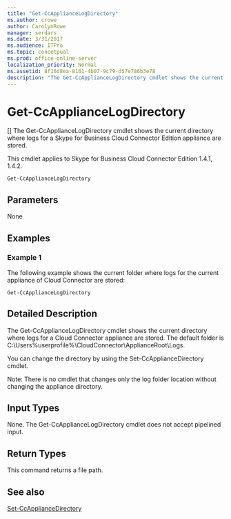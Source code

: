 ```yaml
---
title: "Get-CcApplianceLogDirectory"
ms.author: crowe
author: CarolynRowe
manager: serdars
ms.date: 3/31/2017
ms.audience: ITPro
ms.topic: concetpual
ms.prod: office-online-server
localization_priority: Normal
ms.assetid: 8f16d8ea-8161-4b07-9c79-d57e786b3e78
description: "The Get-CcApplianceLogDirectory cmdlet shows the current directory where logs for a Skype for Business Cloud Connector Edition appliance are stored."
---
```


# Get-CcApplianceLogDirectory
[]
The Get-CcApplianceLogDirectory cmdlet shows the current directory where logs for a Skype for Business Cloud Connector Edition appliance are stored.
  
This cmdlet applies to Skype for Business Cloud Connector Edition 1.4.1, 1.4.2.
  
```
Get-CcApplianceLogDirectory
```

## Parameters

None
  
## Examples
<a name="Examples"> </a>

### Example 1

The following example shows the current folder where logs for the current appliance of Cloud Connector are stored:
  
```
Get-CcApplianceLogDirectory
```

## Detailed Description
<a name="DetailedDescription"> </a>

The Get-CcApplianceLogDirectory cmdlet shows the current directory where logs for a Cloud Connector appliance are stored. The default folder is C:\Users\%userprofile%\CloudConnector\ApplianceRoot\Logs. 
  
You can change the directory by using the Set-CcApplianceDirectory cmdlet. 
  
Note: There is no cmdlet that changes only the log folder location without changing the appliance directory.
  
## Input Types
<a name="InputTypes"> </a>

None. The Get-CcApplianceLogDirectory cmdlet does not accept pipelined input.
  
## Return Types
<a name="ReturnTypes"> </a>

This command returns a file path.
  
## See also
<a name="ReturnTypes"> </a>

[Set-CcApplianceDirectory](set-ccappliancedirectory.md)
  

